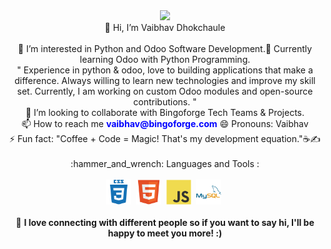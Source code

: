 <div id="header" align="center">
  <img src="https://media.giphy.com/media/M9gbBd9nbDrOTu1Mqx/giphy.gif" width="100"/>
</div>
<div id="header" align="center">
<center>👋 Hi, I’m Vaibhav Dhokchaule </center> </br>
</div>
<div id="header" align="center">
  👀 I’m interested in Python and Odoo Software Development.🌱 Currently learning Odoo with Python Programming. </br>
</div>
<div id="header" align="center">
" Experience in python & odoo, love  to building applications that make a difference. Always willing to learn new technologies and improve my skill set. Currently, I am working on custom Odoo modules and open-source contributions. "</div>

<div id="header" align="center">
👯 I’m looking to collaborate with Bingoforge Tech Teams & Projects.</br>
📫 How to reach me <b style="color:blue;">vaibhav@bingoforge.com</b>  😄 Pronouns: Vaibhav </br>
⚡ Fun fact: "Coffee + Code = Magic! That's my development equation."☕✍ </br>
</div>
</br>
<div id="header" align="center">
:hammer_and_wrench: Languages and Tools :
</div>
</br>
<div id="header" align="center">
<img src="https://github.com/devicons/devicon/blob/master/icons/css3/css3-plain-wordmark.svg"  title="CSS3" alt="CSS" width="40" height="40"/>&nbsp;
<img src="https://github.com/devicons/devicon/blob/master/icons/html5/html5-original.svg" title="HTML5" alt="HTML" width="40" height="40"/>&nbsp;
<img src="https://github.com/devicons/devicon/blob/master/icons/javascript/javascript-original.svg" title="JavaScript" alt="JavaScript" width="40" height="40"/>&nbsp;
<img src="https://github.com/devicons/devicon/blob/master/icons/mysql/mysql-original-wordmark.svg" title="MySQL"  alt="MySQL" width="40" height="40"/>&nbsp;
</div>
</br>
<div id="header" align="center">
🤼 <b>I love connecting with different people so if you want to say hi, I'll be happy to meet you more! :) </b>
</div>

<!---
VaibhavBingoforge/VaibhavBingoforge is a ✨ special ✨ repository because its `README.md` (this file) appears on your GitHub profile.
You can click the Preview link to take a look at your changes.
--->
